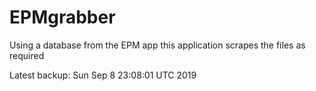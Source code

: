 # EPMgrabber
Using a database from the EPM app this application scrapes the files as required


Latest backup: Sun Sep 8 23:08:01 UTC 2019
